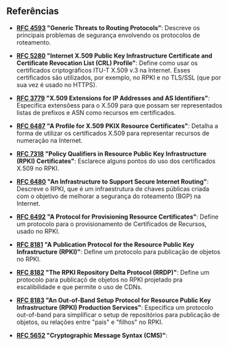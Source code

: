 ## Referências

- **[RFC 4593](https://tools.ietf.org/html/rfc4593) "Generic Threats to Routing Protocols"**: Descreve os principais problemas de segurança envolvendo os protocolos de roteamento.
- **[RFC 5280](https://tools.ietf.org/html/rfc5280) "Internet X.509 Public Key Infrastructure Certificate and Certificate Revocation List (CRL) Profile"**: Define como usar os certificados criptográficos ITU-T X.509 v.3 na Internet. Esses certificados são utilizados, por exemplo, no RPKI e no TLS/SSL (que por sua vez é usado no HTTPS).
- **[RFC 3779](https://tools.ietf.org/html/rfc3779) "X.509 Extensions for IP Addresses and AS Identifiers"**: Especifica extensõess para o X.509 para que possam ser representados listas de prefixos e ASN como recursos em certificados.
- **[RFC 6487](https://tools.ietf.org/html/rfc6487) "A Profile for X.509 PKIX Resource Certificates"**: Detalha a forma de utilizar os certificados X.509 para representar recursos de numeração na Internet. 
- **[RFC 7318](https://tools.ietf.org/html/rfc7318) "Policy Qualifiers in Resource Public Key Infrastructure (RPKI) Certificates"**: Esclarece alguns pontos do uso dos certificados X.509 no RPKI.
- **[RFC 6480](https://tools.ietf.org/html/rfc6480) "An Infrastructure to Support Secure Internet Routing"**: Descreve o RPKI, que é um infraestrutura de chaves públicas criada com o objetivo de melhorar a segurança do roteamento (BGP) na Internet.
- **[RFC 6492](https://tools.ietf.org/html/rfc6492) "A Protocol for Provisioning Resource Certificates"**: Define um protocolo para o provisionamento de Certificados de Recursos, usado no RPKI.
- **[RFC 8181](https://tools.ietf.org/html/rfc8181) "A Publication Protocol for the Resource Public Key Infrastructure (RPKI)"**: Define um protocolo para publicação de objetos no RPKI.
- **[RFC 8182](https://tools.ietf.org/html/rfc8182) "The RPKI Repository Delta Protocol (RRDP)"**: Define um protocolo para publicaçõ de objetos no RPKI projetado pra escalibilidade e que permite o uso de CDNs.
- **[RFC 8183](https://tools.ietf.org/html/rfc8183) "An Out-of-Band Setup Protocol for Resource Public Key Infrastructure (RPKI) Production Services"**: Especifica um protocolo out-of-band para simplificar o setup de repositórios para publicação de objetos, ou relações entre "pais" e "filhos" no RPKI.

- **[RFC 5652](https://tools.ietf.org/html/rfc5652) "Cryptographic Message Syntax (CMS)"**: 

